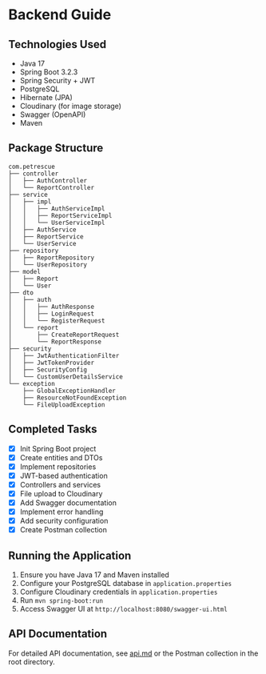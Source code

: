 # Backend Guide

## Technologies Used

- Java 17
- Spring Boot 3.2.3
- Spring Security + JWT
- PostgreSQL
- Hibernate (JPA)
- Cloudinary (for image storage)
- Swagger (OpenAPI)
- Maven

## Package Structure

```
com.petrescue
├── controller
│   ├── AuthController
│   └── ReportController
├── service
│   ├── impl
│   │   ├── AuthServiceImpl
│   │   ├── ReportServiceImpl
│   │   └── UserServiceImpl
│   ├── AuthService
│   ├── ReportService
│   └── UserService
├── repository
│   ├── ReportRepository
│   └── UserRepository
├── model
│   ├── Report
│   └── User
├── dto
│   ├── auth
│   │   ├── AuthResponse
│   │   ├── LoginRequest
│   │   └── RegisterRequest
│   └── report
│       ├── CreateReportRequest
│       └── ReportResponse
├── security
│   ├── JwtAuthenticationFilter
│   ├── JwtTokenProvider
│   ├── SecurityConfig
│   └── CustomUserDetailsService
└── exception
    ├── GlobalExceptionHandler
    ├── ResourceNotFoundException
    └── FileUploadException
```

## Completed Tasks

- [x] Init Spring Boot project
- [x] Create entities and DTOs
- [x] Implement repositories
- [x] JWT-based authentication
- [x] Controllers and services
- [x] File upload to Cloudinary
- [x] Add Swagger documentation
- [x] Implement error handling
- [x] Add security configuration
- [x] Create Postman collection

## Running the Application

1. Ensure you have Java 17 and Maven installed
2. Configure your PostgreSQL database in `application.properties`
3. Configure Cloudinary credentials in `application.properties`
4. Run `mvn spring-boot:run`
5. Access Swagger UI at `http://localhost:8080/swagger-ui.html`

## API Documentation

For detailed API documentation, see [api.md](api.md) or the Postman collection in the root directory.
